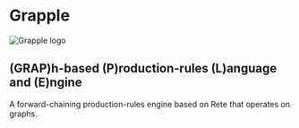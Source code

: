 Grapple
=======

![**Grapple** logo](https://github.com/stefano-bragaglia/Grapple/blob/master/docs/logo.png "**Grapple**")

(GRAP)h-based (P)roduction-rules (L)anguage and (E)ngine
--------------------------------------------------------

A forward-chaining production-rules engine based on Rete that operates on graphs.